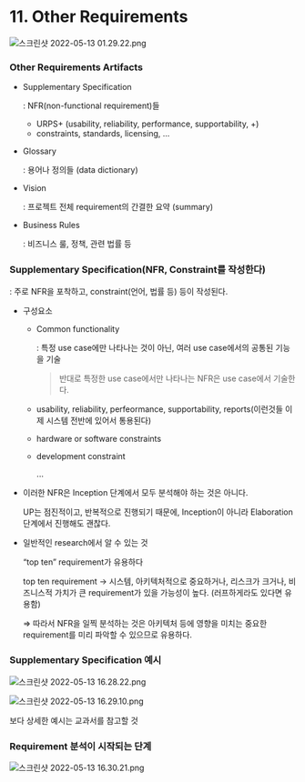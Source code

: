 # 11. Other Requirements

![스크린샷 2022-05-13 01.29.22.png](11%20Other%20Requirements%2083c0ddb46ce4429b8bd9f834b7c4dabf/%E1%84%89%E1%85%B3%E1%84%8F%E1%85%B3%E1%84%85%E1%85%B5%E1%86%AB%E1%84%89%E1%85%A3%E1%86%BA_2022-05-13_01.29.22.png)

### Other Requirements Artifacts

- Supplementary Specification
    
    : NFR(non-functional requirement)들
    
    - URPS+ (usability, reliability, performance, supportability, +)
    - constraints, standards, licensing, ...
- Glossary
    
    : 용어나 정의들 (data dictionary)
    
- Vision
    
    : 프로젝트 전체 requirement의 간결한 요약 (summary)
    
- Business Rules
    
    : 비즈니스 룰, 정책, 관련 법률 등
    

### Supplementary Specification(NFR, Constraint를 작성한다)

: 주로 NFR을 포착하고, constraint(언어, 법률 등) 등이 작성된다.

- 구성요소
    - Common functionality
        
        : 특정 use case에만 나타나는 것이 아닌, 여러 use case에서의 공통된 기능을 기술
        
        > 반대로 특정한 use case에서만 나타나는 NFR은 use case에서 기술한다.
        > 
    - usability, reliability, perfeormance, supportability, reports(이런것들 이제 시스템 전반에 있어서 통용된다)
    - hardware or software constraints
    - development constraint
        
        ...
        
- 이러한 NFR은 Inception 단계에서 모두 분석해야 하는 것은 아니다.
    
    UP는 점진적이고, 반복적으로 진행되기 때문에, Inception이 아니라 Elaboration 단계에서 진행해도 괜찮다.
    
- 일반적인 research에서 알 수 있는 것
    
    “top ten” requirement가 유용하다
    
    top ten requirement → 시스템, 아키텍처적으로 중요하거나, 리스크가 크거나, 비즈니스적 가치가 큰 requirement가 있을 가능성이 높다. (러프하게라도 있다면 유용함)
    
    ⇒ 따라서 NFR을 일찍 분석하는 것은 아키텍처 등에 영향을 미치는 중요한 requirement를 미리 파악할 수 있으므로 유용하다.
    

### Supplementary Specification 예시

![스크린샷 2022-05-13 16.28.22.png](11%20Other%20Requirements%2083c0ddb46ce4429b8bd9f834b7c4dabf/%E1%84%89%E1%85%B3%E1%84%8F%E1%85%B3%E1%84%85%E1%85%B5%E1%86%AB%E1%84%89%E1%85%A3%E1%86%BA_2022-05-13_16.28.22.png)

![스크린샷 2022-05-13 16.29.10.png](11%20Other%20Requirements%2083c0ddb46ce4429b8bd9f834b7c4dabf/%E1%84%89%E1%85%B3%E1%84%8F%E1%85%B3%E1%84%85%E1%85%B5%E1%86%AB%E1%84%89%E1%85%A3%E1%86%BA_2022-05-13_16.29.10.png)

보다 상세한 예시는 교과서를 참고할 것

### Requirement 분석이 시작되는 단계

![스크린샷 2022-05-13 16.30.21.png](11%20Other%20Requirements%2083c0ddb46ce4429b8bd9f834b7c4dabf/%E1%84%89%E1%85%B3%E1%84%8F%E1%85%B3%E1%84%85%E1%85%B5%E1%86%AB%E1%84%89%E1%85%A3%E1%86%BA_2022-05-13_16.30.21.png)